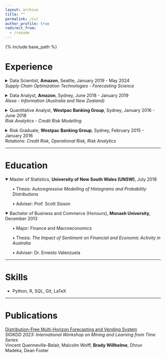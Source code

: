 ```yaml
---
layout: archive
title: ""
permalink: /cv/
author_profile: true
redirect_from:
  - /resume
---
```


{% include base_path %}

Experience
======
<details>
	<summary>
		Data Scientist, <b>Amazon</b>, Seattle, January 2019 - May 2024 <br>
		<i>Supply Chain Optimization Technologies - Forecasting Science</i>
	</summary>
	<ul>	
		&bull; Developed and launched into production systems probabilistic time series forecasting models to predict customer demand for all products sold by Amazon worldwide.
	</ul>
	<ul>
		&bull; Developed (and published at KDD 2023) a novel distribution-free forecasting system including a neural network with Transformer architecture, and a loss function weighted by supply chain planning and purcashing constraints.
	</ul>
	<ul>
		&bull; Researched (and published at an Amazon internal conference) a sampling and quantile estimation algorithm as part of the end-to-end simulation and optimisation of Amazon's supply chain network.
	</ul>
</details>

<p></p>

<details>
	<summary>
		Data Analyst, <b>Amazon</b>, Sydney, June 2018 - January 2019 <br>
		<i>Alexa - Information (Australia and New Zealand)</i>
	</summary>
	<ul>
		&bull; Developed algorithm to identify commonly misheard words for Automated Speech Recognition model improvements.
	</ul>
	<ul>	
		&bull; Built tool to parse reviews from Amazon product webpages, using topic modelling and sentiment analysis to identify customer pain points.
	</ul>
</details>

<p></p>

<details>
	<summary>
		Quantitative Analyst, <b>Westpac Banking Group</b>, Sydney, January 2016 - June 2018 <br>
		<i>Risk Analytics - Credit Risk Modelling</i>
	</summary>
	<ul>	
		&bull; Developed statistical models of probability of default, loss given default and exposure at default under the latest International Financial Reporting Standard (IFRS).
	</ul>
	<ul>
		&bull; Built reporting dashboard used by team to present model outputs to stakeholders, including the algorithm used to calculate observed loss used for all product types and the automated download of relevant economic data.
	</ul>
</details>

<p></p>

<details>
	<summary>
		Risk Graduate, <b>Westpac Banking Group</b>, Sydney, February 2015 - January 2016 <br>
        Rotations: <i>Credit Risk, Operational Risk, Risk Analytics</i>
	</summary>
	<ul>	
		&bull; Developed algorithm to identify income and expenses from uncategorised transactions, improving income and expense verification at application time.
	</ul>
	<ul>	
		&bull; Analysed probability of default and loss given default models in light of new financial reporting standards.
	</ul>
</details>

---

Education
======
<details open>
	<summary>
		Master of Statistics, <b>University of New South Wales (UNSW)</b>, July 2018
	</summary>
	<ul>
		&bull; Thesis: <i>Autoregressive Modelling of Histograms and Probability Distributions</i>
	</ul>
	<ul>
		&bull; Adviser: Prof. Scott Sisson
	</ul>
</details>

<p></p>

<details open>
	<summary>
		Bachelor of Business and Commerce (Honours), <b>Monash University</b>, December 2013
	</summary>
	<ul>
		&bull; Major: Finance and Macroeconomics
	</ul>
	<ul>
		&bull; Thesis: <i>The Impact of Sentiment on Financial and Economic Activity in Australia</i>
	</ul>
	<ul>
		&bull; Adviser: Dr. Ernesto Valenzuela
	</ul>
</details>

---

Skills
======
* Python, R, SQL, Git, LaTeX

---

Publications
======
[Distribution-Free Multi-Horizon Forecasting and Vending System](https://www.amazon.science/publications/distribution-free-multi-horizon-forecasting-and-vending-system) \
*SIGKDD 2023: International Workshop on Mining and Learning from Time Series* \
Vincent Quenneville-Belair, Malcolm Wolff, **Brady Willhelme**, Dhruv Madeka, Dean Foster
